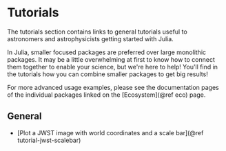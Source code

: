 # Tutorials

The tutorials section contains links to general tutorials useful to astronomers and astrophysicists getting started with Julia.

In Julia, smaller focused packages are preferred over large monolithic packages. It may be a little overwhelming at first to know how to connect them together to enable your science, but we're here to help! You'll find in the tutorials how you can combine smaller packages to get big results!

For more advanced usage examples, please see the documentation pages of the individual packages linked on the [Ecosystem](@ref eco) page.

## General

* [Plot a JWST image with world coordinates and a scale bar](@ref tutorial-jwst-scalebar)